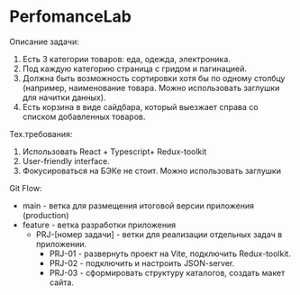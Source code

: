 # PerfomanceLab

Описание задачи:

1. Есть 3 категории товаров: еда, одежда, электроника.
2. Под каждую категорию страница с гридом и пагинацией.
3. Должна быть возможность сортировки хотя бы по одному столбцу (например, наименование товара. Можно использовать заглушки для начитки данных).
4. Есть корзина в виде сайдбара, который выезжает справа со списком добавленных товаров.

Тех.требования:

1. Использовать React + Typescript+ Redux-toolkit
2. User-friendly interface.
3. Фокусироваться на БЭКе не стоит. Можно использовать заглушки

Git Flow:

- main - ветка для размещения итоговой версии приложения (production)
- feature - ветка разработки приложения
  - PRJ-[номер задачи] - ветки для реализации отдельных задач в приложении.
    - PRJ-01 - развернуть проект на Vite, подключить Redux-toolkit.
    - PRJ-02 - подключить и настроить JSON-server.
    - PRJ-03 - сформировать структуру каталогов, создать макет сайта.
